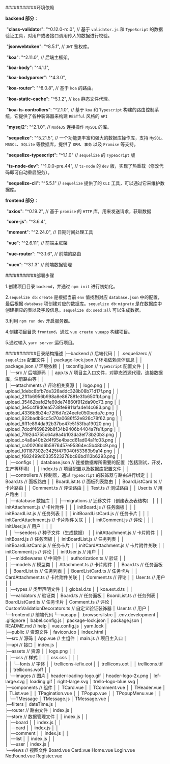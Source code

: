 ###########环境依赖      

**backend 部分**：  

​	"**class-validator**": "^0.12.0-rc.0", // 基于 `validator.js` 和 `TypeScript` 的数据验证工具，对用户或者接口调用传入的数据进行校验。

​	"**jsonwebtoken**": "^8.5.1", // `JWT` 鉴权库。

​	"**koa**": "^2.11.0", // 后端主框架。

​	"**koa-body**": "^4.1.1",

​	"**koa-bodyparser**": "^4.3.0",

​	"**koa-router**": "^8.0.8", // 基于 `koa` 的路由。

​	"**koa-static-cache**": "^5.1.2", // `koa` 静态文件代理。

​	"**koa-ts-controllers**": "^2.1.0", // 基于 `koa` 和 `Typescript` 构建的路由控制系统，它提供了各种装饰器来构建 `RESTful` 风格的 `API`

​	"**mysql2**": "^2.1.0", // `NodeJS` 连接操作 `MySQL` 的库。

​	"**sequelize**": "^5.21.5", // 一个功能更丰富和强大的数据库操作库，支持 `MySQL`、`MSSQL`、`SQLite` 等数据库，提供了 `ORM`、`事务` 以及 `Promise` 等支持。

​	"**sequelize-typescript**": "^1.1.0" // `sequelize` 的 `TypeScript` 版

​	"**ts-node-dev**": "^1.0.0-pre.44", // `ts-node`  的 `dev` 版，实现了热重载（修改代码即可自动重启服务）。

​    	"**sequelize-cli**": "^5.5.1" // `sequelize` 提供了的 `CLI` 工具，可以通过它来维护数据库。



**frontend 部分**：

​	"**axios**": "^0.19.2", // 基于 `promise` 的 `HTTP` 库，用来发送请求，获取数据

​    	"**core-js**": "^3.6.4",

​    	"**moment**": "^2.24.0", // 日期时间处理工具

​    	"**vue**": "^2.6.11",  // 前端主框架

​	"**vue-router**": "^3.1.6", // 前端的路由

​    	"**vuex**": "^3.1.3" // 前端数据管理



###########部署步骤

1.创建项目目录 `backend`，并通过 `npm init` 进行初始化。

2.`sequelize db:create` 是根据当前 `env` 值找到对应 `database.json` 中的配置，最后根据 `database` 项创建对应的数据库。`sequelize db:migrate` 是在数据库中创建相应的表以及字段信息。`sequelize db:seed:all` 可以生成数据。

3.利用 `npm run dev` 开启服务器。

4.创建项目目录 `frontend`，通过 `vue create vueapp` 构建项目。

5.通过输入 `yarn server` 运行项目。



###########目录结构描述
├─backend // 后端代码
│  │  .sequelizerc // `sequelize` 配置文件
│  │  package-lock.json // 环境依赖具体信息
│  │  package.json // 环境依赖
│  │  tsconfig.json // `TypeScript` 配置文件
│  │  
│  └─src // 后端源码
│      │  app.ts // 项目主入口文件，对静态资源代理，连接数据库，注册路由等
│      │  
│      ├─attachments // 评论相关资源
│      │      logo.png
│      │      upload_1debc8bfb7de326addc328b08b71d17f.png
│      │      upload_2ff1b6956b998a8e867881e31b650fbf.png
│      │      upload_35462bafd2fe69de74860f912da90c73.png
│      │      upload_3e5c4f8d0ea5738fe9811afa4e14c683.png
│      │      upload_4336b8b24c72f6d7e24eefe050beda7c.png
│      │      upload_623badb6cc5d70a0686f52e826c78f62.png
│      │      upload_6ff1e894da92b37be47e5153fba19020.png
│      │      upload_7dcdf469829b8f34b9406b4404a7fe1f.png
│      │      upload_7f92d4755c64a9a4b103da3ef73b20b3.png
│      │      upload_c4a8a40b2d4f95e4bacd61ad04a1fc03.png
│      │      upload_ca00206d6b5976457e95364ec5b48bc9.png
│      │      upload_f01187302c3425f479040f53363b9a14.png
│      │      upload_f682499d0335523278bc86bd113b6293.png
│      │      
│      ├─configs 
│      │      database.json // 连接数据库所需要的配置（包括测试，开发，生产等环境）
│      │      index.ts // 项目配置以及数据库配置文件
│      │      
│      ├─controllers // 控制器，通过 `TypeScript` 的装饰器与路由进行绑定
│      │      Board.ts // 面板路由
│      │      BoardList.ts // 面板列表路由
│      │      BoardListCard.ts // 卡片路由
│      │      Comment.ts // 评论路由
│      │      Test.ts // 测试路由
│      │      User.ts // 用户路由
│      │      
│      ├─database 数据库
│      │  ├─migrations // 迁移文件（创建表及表结构）
│      │  │      initAttachment.js // 卡片附件
│      │  │      initBoard.js // 任务面板
│      │  │      initBoardList.js // 任务列表
│      │  │      initBoardListCard.js // 任务卡片
│      │  │      initCardAttachment.js // 卡片附件关联
│      │  │      initComment.js // 评论
│      │  │      initUser.js // 用户
│      │  │      
│      │  └─seeders // 种子文件（生成数据）
│      │          initAttachment.js // 卡片附件
│      │          initBoard.js // 任务面板
│      │          initBoardList.js // 任务列表
│      │          initBoardListCard.js // 任务卡片
│      │          initCardAttachment.js // 卡片附件关联
│      │          initComment.js // 评论
│      │          initUser.js // 用户
│      │          
│      ├─middlewares // 中间件
│      │      authorization.ts // 验证
│      │      
│      ├─models // 模型类
│      │      Attachment.ts // 卡片附件
│      │      Board.ts // 任务面板
│      │      BoardList.ts // 任务列表
│      │      BoardListCard.ts // 任务卡片
│      │      CardAttachment.ts // 卡片附件关联
│      │      Comment.ts // 评论
│      │      User.ts // 用户
│      │      
│      ├─types // 类型声明文件
│      │      global.d.ts
│      │      koa.ext.d.ts
│      │      
│      └─validators // 验证类
│              Board.ts //  任务面板
│              BoardList.ts // 任务列表
│              BoardListCard.ts // 任务卡片
│              Comment.ts // 评论
│              CustomValidationDecorators.ts // 自定义验证装饰器
│              User.ts // 用户
│              
└─frontend // 前端代码
    └─vueapp
        │  .browserslistrc
        │  .env.development
        │  .gitignore
        │  babel.config.js
        │  package-lock.json
        │  package.json
        │  README.md // help
        │  vue.config.js
        │  yarn.lock
        │  
        ├─public // 资源文件
        │      favicon.ico
        │      index.html
        │      
        └─src // 源码
            │  App.vue // 主组件
            │  main.js // 项目主入口
            │  
            ├─api // 接口
            │      index.js
            │      
            ├─assets // 资源
            │  │  logo.png
            │  │  
            │  ├─css // 样式
            │  │  │  css.css
            │  │  │  
            │  │  └─fonts // 字体
            │  │          trellicons-iefix.eot
            │  │          trellicons.eot
            │  │          trellicons.ttf
            │  │          trellicons.woff
            │  │          
            │  └─images // 图片
            │          header-loading-logo.gif
            │          header-logo-2x.png
            │          lef-large.svg
            │          loading.gif
            │          right-large.svg
            │          trello-logo-blue.svg
            │          
            ├─components // 组件
            │  │  TCard.vue
            │  │  TComment.vue
            │  │  THeader.vue
            │  │  TList.vue
            │  │  TPagination.vue
            │  │  TPopup.vue
            │  │  TPopupMenu.vue
            │  │  
            │  └─TMessage
            │          TMessage.js
            │          TMessage.vue
            │          
            ├─filters
            │      dateTime.js
            │      
            ├─router // 路由文件
            │      index.js
            │      
            ├─store // 数据管理文件
            │  │  index.js
            │  │  
            │  ├─board
            │  │      index.js
            │  │      
            │  ├─card
            │  │      index.js
            │  │      
            │  ├─comment
            │  │      index.js
            │  │      
            │  ├─list
            │  │      index.js
            │  │      
            │  └─user
            │          index.js
            │          
            └─views // 视图文件
                    Board.vue
                    Card.vue
                    Home.vue
                    Login.vue
                    NotFound.vue
                    Register.vue
                    